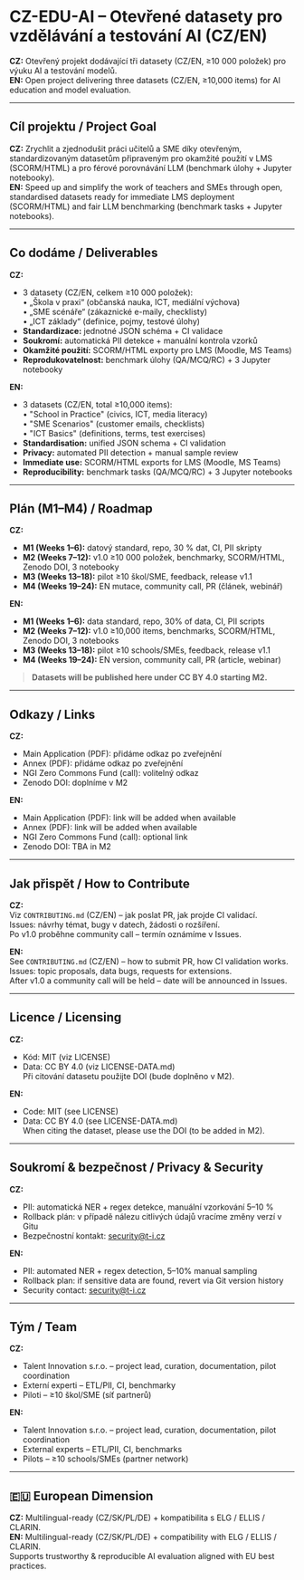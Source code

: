 # CZ-EDU-AI – Otevřené datasety pro vzdělávání a testování AI (CZ/EN)
**CZ:** Otevřený projekt dodávající tři datasety (CZ/EN, ≥10 000 položek) pro výuku AI a testování modelů.  
**EN:** Open project delivering three datasets (CZ/EN, ≥10,000 items) for AI education and model evaluation.

---

## Cíl projektu / Project Goal
**CZ:** Zrychlit a zjednodušit práci učitelů a SME díky otevřeným, standardizovaným datasetům připraveným pro okamžité použití v LMS (SCORM/HTML) a pro férové porovnávání LLM (benchmark úlohy + Jupyter notebooky).  
**EN:** Speed up and simplify the work of teachers and SMEs through open, standardised datasets ready for immediate LMS deployment (SCORM/HTML) and fair LLM benchmarking (benchmark tasks + Jupyter notebooks).

---

## Co dodáme / Deliverables
**CZ:**
- 3 datasety (CZ/EN, celkem ≥10 000 položek):  
  • „Škola v praxi“ (občanská nauka, ICT, mediální výchova)  
  • „SME scénáře“ (zákaznické e-maily, checklisty)  
  • „ICT základy“ (definice, pojmy, testové úlohy)  
- **Standardizace:** jednotné JSON schéma + CI validace  
- **Soukromí:** automatická PII detekce + manuální kontrola vzorků  
- **Okamžité použití:** SCORM/HTML exporty pro LMS (Moodle, MS Teams)  
- **Reprodukovatelnost:** benchmark úlohy (QA/MCQ/RC) + 3 Jupyter notebooky  

**EN:**
- 3 datasets (CZ/EN, total ≥10,000 items):  
  • "School in Practice" (civics, ICT, media literacy)  
  • "SME Scenarios" (customer emails, checklists)  
  • "ICT Basics" (definitions, terms, test exercises)  
- **Standardisation:** unified JSON schema + CI validation  
- **Privacy:** automated PII detection + manual sample review  
- **Immediate use:** SCORM/HTML exports for LMS (Moodle, MS Teams)  
- **Reproducibility:** benchmark tasks (QA/MCQ/RC) + 3 Jupyter notebooks  

---

## Plán (M1–M4) / Roadmap
**CZ:**
- **M1 (Weeks 1–6):** datový standard, repo, 30 % dat, CI, PII skripty  
- **M2 (Weeks 7–12):** v1.0 ≥10 000 položek, benchmarky, SCORM/HTML, Zenodo DOI, 3 notebooky  
- **M3 (Weeks 13–18):** pilot ≥10 škol/SME, feedback, release v1.1  
- **M4 (Weeks 19–24):** EN mutace, community call, PR (článek, webinář)  

**EN:**
- **M1 (Weeks 1–6):** data standard, repo, 30% of data, CI, PII scripts  
- **M2 (Weeks 7–12):** v1.0 ≥10,000 items, benchmarks, SCORM/HTML, Zenodo DOI, 3 notebooks  
- **M3 (Weeks 13–18):** pilot ≥10 schools/SMEs, feedback, release v1.1  
- **M4 (Weeks 19–24):** EN version, community call, PR (article, webinar)  

> **Datasets will be published here under CC BY 4.0 starting M2.**

---

## Odkazy / Links
**CZ:**  
- Main Application (PDF): přidáme odkaz po zveřejnění  
- Annex (PDF): přidáme odkaz po zveřejnění  
- NGI Zero Commons Fund (call): volitelný odkaz  
- Zenodo DOI: doplníme v M2  

**EN:**  
- Main Application (PDF): link will be added when available  
- Annex (PDF): link will be added when available  
- NGI Zero Commons Fund (call): optional link  
- Zenodo DOI: TBA in M2  

---

## Jak přispět / How to Contribute
**CZ:**  
Viz `CONTRIBUTING.md` (CZ/EN) – jak poslat PR, jak projde CI validací.  
Issues: návrhy témat, bugy v datech, žádosti o rozšíření.  
Po v1.0 proběhne community call – termín oznámíme v Issues.  

**EN:**  
See `CONTRIBUTING.md` (CZ/EN) – how to submit PR, how CI validation works.  
Issues: topic proposals, data bugs, requests for extensions.  
After v1.0 a community call will be held – date will be announced in Issues.  

---

## Licence / Licensing
**CZ:**  
- Kód: MIT (viz LICENSE)  
- Data: CC BY 4.0 (viz LICENSE-DATA.md)  
Při citování datasetu použijte DOI (bude doplněno v M2).  

**EN:**  
- Code: MIT (see LICENSE)  
- Data: CC BY 4.0 (see LICENSE-DATA.md)  
When citing the dataset, please use the DOI (to be added in M2).  

---

## Soukromí & bezpečnost / Privacy & Security
**CZ:**  
- PII: automatická NER + regex detekce, manuální vzorkování 5–10 %  
- Rollback plán: v případě nálezu citlivých údajů vracíme změny verzí v Gitu  
- Bezpečnostní kontakt: security@t-i.cz  

**EN:**  
- PII: automated NER + regex detection, 5–10% manual sampling  
- Rollback plan: if sensitive data are found, revert via Git version history  
- Security contact: security@t-i.cz  

---

## Tým / Team
**CZ:**  
- Talent Innovation s.r.o. – project lead, curation, documentation, pilot coordination  
- Externí experti – ETL/PII, CI, benchmarky  
- Piloti – ≥10 škol/SME (síť partnerů)  

**EN:**  
- Talent Innovation s.r.o. – project lead, curation, documentation, pilot coordination  
- External experts – ETL/PII, CI, benchmarks  
- Pilots – ≥10 schools/SMEs (partner network)  

---

## 🇪🇺 European Dimension
**CZ:** Multilingual-ready (CZ/SK/PL/DE) + kompatibilita s ELG / ELLIS / CLARIN.  
**EN:** Multilingual-ready (CZ/SK/PL/DE) + compatibility with ELG / ELLIS / CLARIN.  
Supports trustworthy & reproducible AI evaluation aligned with EU best practices.
